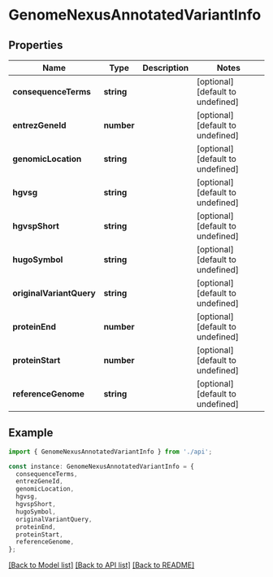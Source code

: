 # GenomeNexusAnnotatedVariantInfo

## Properties

| Name                     | Type       | Description | Notes                             |
| ------------------------ | ---------- | ----------- | --------------------------------- |
| **consequenceTerms**     | **string** |             | [optional] [default to undefined] |
| **entrezGeneId**         | **number** |             | [optional] [default to undefined] |
| **genomicLocation**      | **string** |             | [optional] [default to undefined] |
| **hgvsg**                | **string** |             | [optional] [default to undefined] |
| **hgvspShort**           | **string** |             | [optional] [default to undefined] |
| **hugoSymbol**           | **string** |             | [optional] [default to undefined] |
| **originalVariantQuery** | **string** |             | [optional] [default to undefined] |
| **proteinEnd**           | **number** |             | [optional] [default to undefined] |
| **proteinStart**         | **number** |             | [optional] [default to undefined] |
| **referenceGenome**      | **string** |             | [optional] [default to undefined] |

## Example

```typescript
import { GenomeNexusAnnotatedVariantInfo } from './api';

const instance: GenomeNexusAnnotatedVariantInfo = {
  consequenceTerms,
  entrezGeneId,
  genomicLocation,
  hgvsg,
  hgvspShort,
  hugoSymbol,
  originalVariantQuery,
  proteinEnd,
  proteinStart,
  referenceGenome,
};
```

[[Back to Model list]](../README.md#documentation-for-models) [[Back to API list]](../README.md#documentation-for-api-endpoints) [[Back to README]](../README.md)
